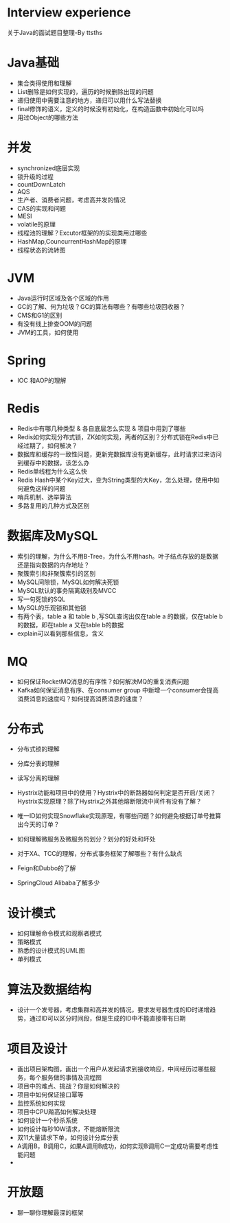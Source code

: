 # Interview experience

关于Java的面试题目整理-By ttsths



# Java基础

- 集合类得使用和理解
- List删除是如何实现的，遍历的时候删除出现的问题
- 递归使用中需要注意的地方，递归可以用什么写法替换
- final修饰的语义，定义的时候没有初始化，在构造函数中初始化可以吗
- 用过Object的哪些方法

# 并发

- synchronized底层实现
- 锁升级的过程
- countDownLatch
- AQS
- 生产者、消费者问题，考虑高并发的情况
- CAS的实现和问题
- MESI
- volatile的原理
- 线程池的理解？Excutor框架的的实现类用过哪些
- HashMap,CouncurrentHashMap的原理
- 线程状态的流转图



# JVM

- Java运行时区域及各个区域的作用
- GC的了解、何为垃圾？GC的算法有哪些？有哪些垃圾回收器？
- CMS和G1的区别
- 有没有线上排查OOM的问题
- JVM的工具，如何使用



# Spring

- IOC 和AOP的理解

# Redis

- Redis中有哪几种类型 & 各自底层怎么实现 & 项目中用到了哪些
- Redis如何实现分布式锁，ZK如何实现，两者的区别？分布式锁在Redis中已经过期了，如何解决？
- 数据库和缓存的一致性问题，更新完数据库没有更新缓存，此时请求过来访问到缓存中的数据，该怎么办
- Redis单线程为什么这么快
- Redis Hash中某个Key过大，变为String类型的大Key，怎么处理，使用中如何避免这样的问题
- 哨兵机制、选举算法
- 多路复用的几种方式及区别



# 数据库及MySQL

- 索引的理解，为什么不用B-Tree，为什么不用hash。叶子结点存放的是数据还是指向数据的内存地址？
- 聚簇索引和非聚簇索引的区别
- MySQL间隙锁，MySQL如何解决死锁
- MySQL默认的事务隔离级别及MVCC
- 写一句死锁的SQL
- MySQL的乐观锁和其他锁
- 有两个表，table a 和 table b ,写SQL查询出仅在table a 的数据，仅在table b的数据，即在table a 又在table b的数据
- explain可以看到那些信息，含义



# MQ

- 如何保证RocketMQ消息的有序性？如何解决MQ的重复消费问题
- Kafka如何保证消息有序、在consumer group 中新增一个consumer会提高消费消息的速度吗？如何提高消费消息的速度？







# 分布式

- 分布式锁的理解

- 分库分表的理解

- 读写分离的理解

- Hystrix功能和项目中的使用？Hystrix中的断路器如何判定是否开启/关闭？Hystrix实现原理？除了Hystrix之外其他熔断限流中间件有没有了解？

- 唯一ID如何实现Snowflake实现原理，有哪些问题？如何避免根据订单号推算出今天的订单？

- 如何理解微服务及微服务的划分？划分的好处和坏处

- 对于XA、TCC的理解，分布式事务框架了解哪些？有什么缺点

- Feign和Dubbo的了解

- SpringCloud Alibaba了解多少

  

# 设计模式

- 如何理解命令模式和观察者模式
- 策略模式
- 熟悉的设计模式的UML图
- 单列模式

# 算法及数据结构

- 设计一个发号器，考虑集群和高并发的情况，要求发号器生成的ID时递增趋势，通过ID可以区分时间段，但是生成的ID中不能直接带有日期



# 项目及设计

- 画出项目架构图，画出一个用户从发起请求到接收响应，中间经历过哪些服务，每个服务做的事情及流程图
- 项目中的难点、挑战？你是如何解决的
- 项目中如何保证接口幂等
- 监控系统如何实现
- 项目中CPU飚高如何解决处理
- 如何设计一个秒杀系统
- 如何设计每秒10W请求，不能熔断限流
- 双11大量请求下单，如何设计分库分表
- A调用B，B调用C，如果A调用B成功，如何实现B调用C一定成功需要考虑性能问题
- 



# 开放题

- 聊一聊你理解最深的框架

  